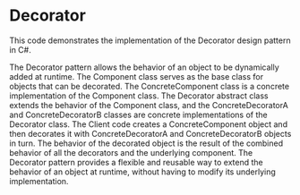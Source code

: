 # Decorator

This code demonstrates the implementation of the Decorator design pattern in C#. 

The Decorator pattern allows the behavior of an object to be dynamically added at runtime. 
The Component class serves as the base class for objects that can be decorated. 
The ConcreteComponent class is a concrete implementation of the Component class. 
The Decorator abstract class extends the behavior of the Component class, and the ConcreteDecoratorA and ConcreteDecoratorB classes are concrete implementations of the Decorator class. 
The Client code creates a ConcreteComponent object and then decorates it with ConcreteDecoratorA and ConcreteDecoratorB objects in turn. 
The behavior of the decorated object is the result of the combined behavior of all the decorators and the underlying component. 
The Decorator pattern provides a flexible and reusable way to extend the behavior of an object at runtime, without having to modify its underlying implementation.